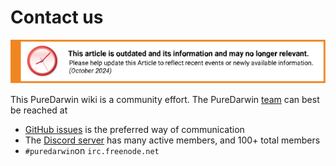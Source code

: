 # Contact us

![This article is outdated and its information and may no longer relevant.](/img/notice/article-oudated-oct2024.svg)


This PureDarwin wiki is a community effort. The PureDarwin [team](Team) can best be reached at 

-  [GitHub issues](https://github.com/PureDarwin/PureDarwin/issues) is the preferred way of communication
-  The [Discord server](https://discord.gg/9kz8XXRRcT) has many active members, and 100+ total members
-  `#puredarwin`on `irc.freenode.net`
